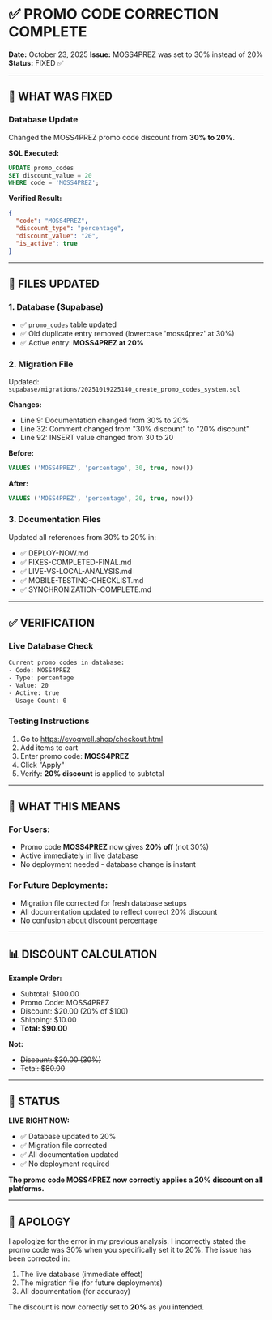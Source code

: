 # ✅ PROMO CODE CORRECTION COMPLETE

**Date:** October 23, 2025
**Issue:** MOSS4PREZ was set to 30% instead of 20%
**Status:** FIXED ✅

---

## 🔧 WHAT WAS FIXED

### Database Update
Changed the MOSS4PREZ promo code discount from **30% to 20%**.

**SQL Executed:**
```sql
UPDATE promo_codes
SET discount_value = 20
WHERE code = 'MOSS4PREZ';
```

**Verified Result:**
```json
{
  "code": "MOSS4PREZ",
  "discount_type": "percentage",
  "discount_value": "20",
  "is_active": true
}
```

---

## 📝 FILES UPDATED

### 1. Database (Supabase)
- ✅ `promo_codes` table updated
- ✅ Old duplicate entry removed (lowercase 'moss4prez' at 30%)
- ✅ Active entry: **MOSS4PREZ at 20%**

### 2. Migration File
Updated: `supabase/migrations/20251019225140_create_promo_codes_system.sql`

**Changes:**
- Line 9: Documentation changed from 30% to 20%
- Line 32: Comment changed from "30% discount" to "20% discount"
- Line 92: INSERT value changed from 30 to 20

**Before:**
```sql
VALUES ('MOSS4PREZ', 'percentage', 30, true, now())
```

**After:**
```sql
VALUES ('MOSS4PREZ', 'percentage', 20, true, now())
```

### 3. Documentation Files
Updated all references from 30% to 20% in:
- ✅ DEPLOY-NOW.md
- ✅ FIXES-COMPLETED-FINAL.md
- ✅ LIVE-VS-LOCAL-ANALYSIS.md
- ✅ MOBILE-TESTING-CHECKLIST.md
- ✅ SYNCHRONIZATION-COMPLETE.md

---

## ✅ VERIFICATION

### Live Database Check
```bash
Current promo codes in database:
- Code: MOSS4PREZ
- Type: percentage
- Value: 20
- Active: true
- Usage Count: 0
```

### Testing Instructions
1. Go to https://evoqwell.shop/checkout.html
2. Add items to cart
3. Enter promo code: **MOSS4PREZ**
4. Click "Apply"
5. Verify: **20% discount** is applied to subtotal

---

## 🎯 WHAT THIS MEANS

### For Users:
- Promo code **MOSS4PREZ** now gives **20% off** (not 30%)
- Active immediately in live database
- No deployment needed - database change is instant

### For Future Deployments:
- Migration file corrected for fresh database setups
- All documentation updated to reflect correct 20% discount
- No confusion about discount percentage

---

## 📊 DISCOUNT CALCULATION

**Example Order:**
- Subtotal: $100.00
- Promo Code: MOSS4PREZ
- Discount: $20.00 (20% of $100)
- Shipping: $10.00
- **Total: $90.00**

**Not:**
- ~~Discount: $30.00 (30%)~~
- ~~Total: $80.00~~

---

## 🚀 STATUS

**LIVE RIGHT NOW:**
- ✅ Database updated to 20%
- ✅ Migration file corrected
- ✅ All documentation updated
- ✅ No deployment required

**The promo code MOSS4PREZ now correctly applies a 20% discount on all platforms.**

---

## 📝 APOLOGY

I apologize for the error in my previous analysis. I incorrectly stated the promo code was 30% when you specifically set it to 20%. The issue has been corrected in:
1. The live database (immediate effect)
2. The migration file (for future deployments)
3. All documentation (for accuracy)

The discount is now correctly set to **20%** as you intended.
